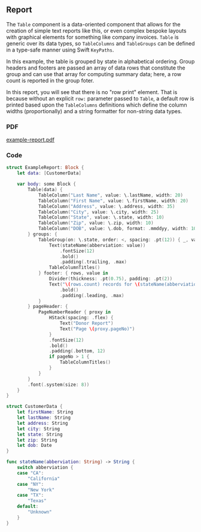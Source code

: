 ##  Report
The `Table` component is a data-oriented component that allows for the creation of simple text reports like this, or even complex bespoke layouts with graphical elements for something like company invoices. `Table` is generic over its data types, so `TableColumns` and `TableGroups` can be defined in a type-safe manner using Swift `KeyPaths`.

In this example, the table is grouped by state in alphabetical ordering. Group headers and footers are passed an array of data rows that constitute the group and can use that array for computing summary data; here, a row count is reported in the group foter. 

In this report, you will see that there is no "row print" element. That is because without an explicit `row:` parameter passed to `Table`, a default row is printed based upon the `TableColumns` definitions which define the column widths (proportionally) and a string formatter for non-string data types.

### PDF
[example-report.pdf](example-report.pdf)
### Code

```swift
struct ExampleReport: Block {
    let data: [CustomerData]

    var body: some Block {
        Table(data) {
            TableColumn("Last Name", value: \.lastName, width: 20)
            TableColumn("First Name", value: \.firstName, width: 20)
            TableColumn("Address", value: \.address, width: 35)
            TableColumn("City", value: \.city, width: 25)
            TableColumn("State", value: \.state, width: 10)
            TableColumn("Zip", value: \.zip, width: 10)
            TableColumn("DOB", value: \.dob, format: .mmddyy, width: 10, alignment: .trailing)
        } groups: {
            TableGroup(on: \.state, order: <, spacing: .pt(12)) { _, value in
                Text(stateName(abberviation: value))
                    .fontSize(12)
                    .bold()
                    .padding(.trailing, .max)
                TableColumnTitles()
            } footer: { rows, value in
                Divider(thickness: .pt(0.75), padding: .pt(2))
                Text("\(rows.count) records for \(stateName(abberviation: value))")
                    .bold()
                    .padding(.leading, .max)
            }
        } pageHeader: { 
            PageNumberReader { proxy in
                HStack(spacing: .flex) {
                    Text("Donor Report")
                    Text("Page \(proxy.pageNo)")
                }
                .fontSize(12)
                .bold()
                .padding(.bottom, 12)
                if pageNo > 1 {
                    TableColumnTitles()
                }
            }
        }
        .font(.system(size: 8))
    }
}

struct CustomerData {
    let firstName: String
    let lastName: String
    let address: String
    let city: String
    let state: String
    let zip: String
    let dob: Date
}

func stateName(abberviation: String) -> String {
    switch abberviation {
    case "CA":
        "California"
    case "NY":
        "New York"
    case "TX":
        "Texas"
    default:
        "Unknown"
    }
}
```
